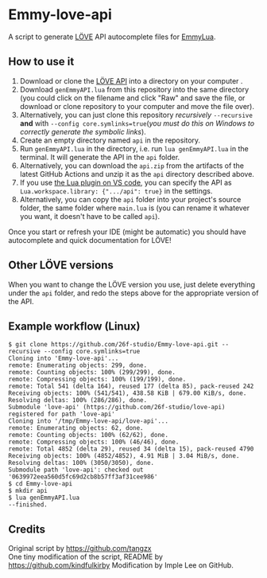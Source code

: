 # Emmy-love-api

A script to generate [LÖVE](https://love2d.org/) API autocomplete files for [EmmyLua](https://github.com/EmmyLua/IntelliJ-EmmyLua).

## How to use it

1. Download or clone the [LÖVE API](https://github.com/26f-studio/love-api) into a directory on your computer .
2. Download `genEmmyAPI.lua` from this repository into the same directory (you could click on the filename and click "Raw" and save the file, or download or clone repository to your computer and move the file over).
3. Alternatively, you can just clone this repository *recursively* `--recursive` **and** with `--config core.symlinks=true`(*you must do this on Windows to correctly generate the symbolic links*).
4. Create an empty directory named `api` in the repository.
5. Run `genEmmyAPI.lua` in the directory, i.e. run `lua genEmmyAPI.lua` in the terminal. It will generate the API in the `api` folder.
6. Alternatively, you can download the `api.zip` from the artifacts of the latest GitHub Actions and unzip it as the `api` directory described above.
7. If you use [the Lua plugin on VS code](https://github.com/sumneko/lua-language-server), you can specify the API as `Lua.workspace.library: {".../api": true}` in the settings.
8. Alternatively, you can copy the `api` folder into your project's source folder, the same folder where `main.lua` is (you can rename it whatever you want, it doesn't have to be called `api`).

Once you start or refresh your IDE (might be automatic) you should have autocomplete and quick documentation for LÖVE!

## Other LÖVE versions

When you want to change the LÖVE version you use, just delete everything under the `api` folder, and redo the steps above for the appropriate version of the API.

## Example workflow (Linux)

```
$ git clone https://github.com/26f-studio/Emmy-love-api.git --recursive --config core.symlinks=true
Cloning into 'Emmy-love-api'...
remote: Enumerating objects: 299, done.
remote: Counting objects: 100% (299/299), done.
remote: Compressing objects: 100% (199/199), done.
remote: Total 541 (delta 164), reused 177 (delta 85), pack-reused 242
Receiving objects: 100% (541/541), 438.58 KiB | 679.00 KiB/s, done.
Resolving deltas: 100% (286/286), done.
Submodule 'love-api' (https://github.com/26f-studio/love-api) registered for path 'love-api'
Cloning into '/tmp/Emmy-love-api/love-api'...
remote: Enumerating objects: 62, done.        
remote: Counting objects: 100% (62/62), done.        
remote: Compressing objects: 100% (46/46), done.        
remote: Total 4852 (delta 29), reused 34 (delta 15), pack-reused 4790        
Receiving objects: 100% (4852/4852), 4.91 MiB | 3.04 MiB/s, done.
Resolving deltas: 100% (3050/3050), done.
Submodule path 'love-api': checked out '0639972eea560d5fc69d2cb8b57ff3af31cee986'
$ cd Emmy-love-api
$ mkdir api
$ lua genEmmyAPI.lua
--finished.
```

## Credits

Original script by https://github.com/tangzx  
One tiny modification of the script, README by https://github.com/kindfulkirby
Modification by Imple Lee on GitHub.
